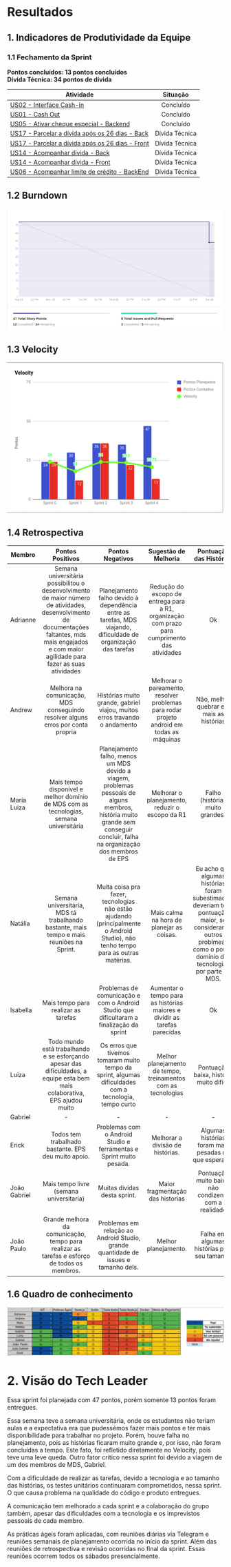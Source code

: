 # Resultados 

## 1. Indicadores de Produtividade da Equipe

### 1.1 Fechamento da Sprint 

**Pontos concluídos: 13 pontos concluídos**
<br>
**Dívida Técnica: 34 pontos de dívida**

| Atividade | Situação |
| --------  | :----:   |
|[US02 - Interface Cash-in](https://github.com/fga-eps-mds/2019.2-Grupo2/issues/40) | Concluído | 
| [US01 - Cash Out](https://github.com/fga-eps-mds/2019.2-Grupo2/issues/41)| Concluído | 
| [US05 - Ativar cheque especial - Backend](https://github.com/fga-eps-mds/2019.2-Grupo2/issues/42)| Concluído | 
| [US17 - Parcelar a dívida após os 26 dias - Back](https://github.com/fga-eps-mds/2019.2-Grupo2/issues/43) | Dívida Técnica | 
|[US17 - Parcelar a dívida após os 26 dias - Front](https://github.com/fga-eps-mds/2019.2-Grupo2/issues/44) | Dívida Técnica | 
| [US14 - Acompanhar dívida - Back](https://github.com/fga-eps-mds/2019.2-Grupo2/issues/45) | Dívida Técnica | 
|[US14 - Acompanhar dívida - Front](https://github.com/fga-eps-mds/2019.2-Grupo2/issues/46) | Dívida Técnica  | 
| [US06 - Acompanhar limite de crédito - BackEnd](https://github.com/fga-eps-mds/2019.2-Grupo2/issues/33) | Dívida Técnica | 


## 1.2 Burndown
![](../../images/metrics_agile/burndown_sprint4.png)

## 1.3 Velocity   
![](../../images/metrics_agile/velocity_sprint4.png)


## 1.4 Retrospectiva 
| Membro | Pontos Positivos | Pontos Negativos | Sugestão de Melhoria | Pontuação das Histórias |
| --------  | :----:   | :----:   | :----:   | :----:   |
| Adrianne | Semana universitária possibilitou o desenvolvimento de maior número  de atividades, desenvolvimento de documentações faltantes, mds mais engajados e com maior agilidade para fazer as suas atividades | Planejamento falho devido à dependência entre as tarefas, MDS viajando, dificuldade de organização das tarefas | Redução do escopo de entrega para a R1, organização com prazo para cumprimento das atividades | Ok |
| Andrew | Melhora na comunicação, MDS conseguindo resolver alguns erros por conta propria | Histórias muito grande, gabriel viajou, muitos erros travando o andamento | Melhorar o pareamento, resolver problemas para rodar projeto android em todas as máquinas | Não, melhor quebrar em mais as histórias  |
| Maria Luiza | Mais tempo disponível e melhor domínio de MDS com as tecnologias, semana universitária | Planejamento falho, menos um MDS devido a viagem, problemas pessoais de alguns membros, história muito grande sem conseguir concluir, falha na organização dos membros de EPS | Melhorar o planejamento, reduzir o escopo da R1 | Falho (histórias muito grandes) |
| Natália | Semana universitária, MDS tá trabalhando bastante, mais tempo e mais reuniões na Sprint. | Muita coisa pra fazer, tecnologias não estão ajudando (principalmente o Android Studio), não tenho tempo para as outras matérias. | Mais calma na hora de planejar as coisas. | Eu acho que algumas histórias foram subestimadas, deveriam ter a pontuação maior, se considerando outros problmeas como o pouco domínio das tecnologias por parte de MDS. |
| Isabella | Mais tempo para realizar as tarefas | Problemas de comunicação e com o Android Studio que dificultaram a finalização da sprint  |Aumentar o tempo para as histórias maiores e dividir as tarefas parecidas |Ok |
| Luiza |Todo mundo está trabalhando e se esforçando apesar das dificuldades, a equipe esta bem mais colaborativa, EPS ajudou muito| Os erros que tivemos tomaram muito tempo da sprint, algumas dificuldades com a tecnologia, tempo curto| Melhor planejamento de tempo, treinamentos com as tecnologias | Pontuação baixa, história muito dificil|
| Gabriel | -| - | - | - | - |
| Erick | Todos tem trabalhado bastante. EPS deu muito apoio.| Problemas com o Android Studio e ferramentas e Sprint muito pesada.| Melhorar a divisão de histórias. | Algumas histórias foram mais pesadas do que esperado. |
| João Gabriel |Mais tempo livre (semana universitaria) | Muitas dividas desta sprint. | Maior fragmentação das historias | Pontuação muito baixa, não condizente com a realidade|
| João Paulo | Grande melhora da comunicação, tempo para realizar as tarefas e esforço de todos os membros. | Problemas em relação ao Android Studio, grande quantidade de issues e tamanho dels. | Melhor planejamento. | Falha em algumas histórias pelo seu tamanho |



## 1.6 Quadro de conhecimento
![](../../images/metrics_agile/quadro_conhecimento_sprint4.png)


# 2. Visão do Tech Leader
Essa sprint foi planejada com 47 pontos, porém somente 13 pontos foram entregues. 

Essa semana teve a semana universitária, onde os estudantes não teriam aulas e a expectativa era que pudessémos fazer mais pontos e ter mais disponibilidade para trabalhar no projeto. Porém, houve falha no planejamento, pois as histórias ficaram muito grande e, por isso, não foram concluídas a tempo. Este fato, foi refletido diretamente no Velocity, pois teve uma leve queda. Outro fator crítico nessa sprint foi devido a viagem de um dos membros de MDS, Gabriel.  

Com a dificuldade de realizar as tarefas, devido a tecnologia e ao tamanho das histórias, os testes unitários continuaram comprometidos, nessa sprint. O que causa problema na qualidade do código e produto entregues.

A comunicação tem melhorado a cada sprint e a colaboração do grupo também, apesar das dificuldades com a tecnologia e os imprevistos pessoais de cada membro. 

As práticas ágeis foram aplicadas, com reuniões diárias via Telegram e reuniões semanais de planejamento ocorrida no início da sprint. Além das reuniões de retrospectiva e revisão ocorridas no final da sprint. Essas reuniões ocorrem todos os sábados presencialmente.